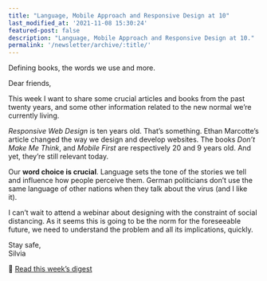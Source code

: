 ```yaml
---
title: "Language, Mobile Approach and Responsive Design at 10"
last_modified_at: '2021-11-08 15:30:24'
featured-post: false
description: "Language, Mobile Approach and Responsive Design at 10."
permalink: '/newsletter/archive/:title/'
---
```


<p class="lead">Defining books, the words we use and more.</p>

<!--more-->

Dear friends,   
  
This week I want to share some crucial articles and books from the past twenty years, and some other information related to the new normal we’re currently living.   

_Responsive Web Design_ is ten years old. That’s something. Ethan Marcotte’s article changed the way we design and develop websites. The books *Don’t Make Me Think*, and *Mobile First* are respectively 20 and 9 years old. And yet, they’re still relevant today. 

Our **word choice is crucial**. Language sets the tone of the stories we tell and influence how people perceive them. German politicians don’t use the same language of other nations when they talk about the virus (and I like it).   

I can’t wait to attend a webinar about designing with the constraint of social distancing. As it seems this is going to be the norm for the foreseeable future, we need to understand the problem and all its implications, quickly. 

<p class="detached">Stay safe,<br>
Silvia</p>

<p class="detached">🔗 <a href="https://silviamaggidesign.com/design-digested/responsive-design-at-ten/">Read this week’s digest</a></p>